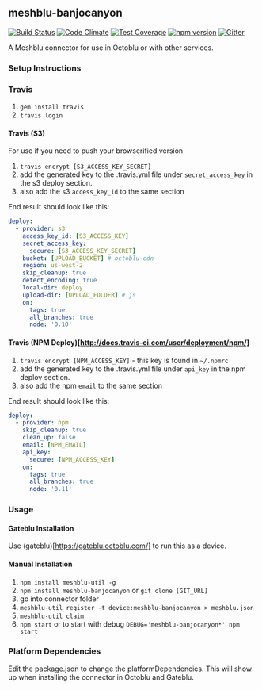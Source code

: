 ## meshblu-banjocanyon

[![Build Status](https://travis-ci.org/octoblu/meshblu-banjocanyon.svg?branch=master)](https://travis-ci.org/octoblu/meshblu-banjocanyon)
[![Code Climate](https://codeclimate.com/github/octoblu/meshblu-banjocanyon/badges/gpa.svg)](https://codeclimate.com/github/octoblu/meshblu-banjocanyon)
[![Test Coverage](https://codeclimate.com/github/octoblu/meshblu-banjocanyon/badges/coverage.svg)](https://codeclimate.com/github/octoblu/meshblu-banjocanyon)
[![npm version](https://badge.fury.io/js/meshblu-banjocanyon.svg)](http://badge.fury.io/js/meshblu-banjocanyon)
[![Gitter](https://badges.gitter.im/octoblu/help.svg)](https://gitter.im/octoblu/help)

A Meshblu connector for use in Octoblu or with other services.

### Setup Instructions

### Travis

1. `gem install travis`
1. `travis login`

#### Travis (S3)

For use if you need to push your browserified version

1. `travis encrypt [S3_ACCESS_KEY_SECRET]`
1. add the generated key to the .travis.yml file under `secret_access_key` in the s3 deploy section.
1. also add the s3 `access_key_id` to the same section

End result should look like this:

```yml
deploy:
  - provider: s3
    access_key_id: [S3_ACCESS_KEY]
    secret_access_key:
      secure: [S3_ACCESS_KEY_SECRET]
    bucket: [UPLOAD_BUCKET] # octoblu-cdn
    region: us-west-2
    skip_cleanup: true
    detect_encoding: true
    local-dir: deploy
    upload-dir: [UPLOAD_FOLDER] # js
    on:
      tags: true
      all_branches: true
      node: '0.10'
```

#### Travis (NPM Deploy)[http://docs.travis-ci.com/user/deployment/npm/]

1. `travis encrypt [NPM_ACCESS_KEY]` - this key is found in `~/.npmrc`
1. add the generated key to the .travis.yml file under `api_key` in the npm deploy section.
1. also add the npm `email` to the same section

End result should look like this:

```yml
deploy:
  - provider: npm
    skip_cleanup: true
    clean_up: false
    email: [NPM_EMAIL]
    api_key:
      secure: [NPM_ACCESS_KEY]
    on:
      tags: true
      all_branches: true
      node: '0.11'
```

### Usage

#### Gateblu Installation

Use (gateblu)[https://gateblu.octoblu.com/] to run this as a device.

#### Manual Installation

1. `npm install meshblu-util -g`
1. `npm install meshblu-banjocanyon` or `git clone [GIT_URL]`
1. go into connector folder
1. `meshblu-util register -t device:meshblu-banjocanyon > meshblu.json`
1. `meshblu-util claim`
1. `npm start` or to start with debug `DEBUG='meshblu-banjocanyon*' npm start`


### Platform Dependencies

Edit the package.json to change the platformDependencies. This will show up when installing the connector in Octoblu and Gateblu.
